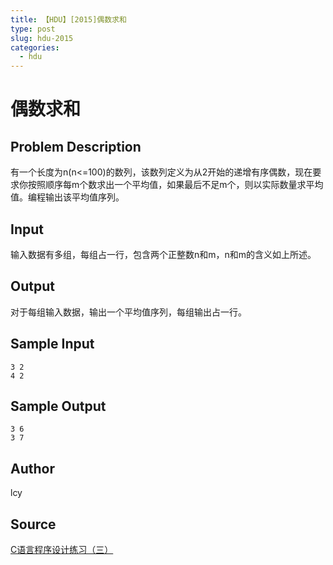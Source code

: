 ```yaml
---
title: 【HDU】[2015]偶数求和
type: post
slug: hdu-2015
categories:
  - hdu
---
```


# 偶数求和

## Problem Description

有一个长度为n(n<=100)的数列，该数列定义为从2开始的递增有序偶数，现在要求你按照顺序每m个数求出一个平均值，如果最后不足m个，则以实际数量求平均值。编程输出该平均值序列。

## Input

输入数据有多组，每组占一行，包含两个正整数n和m，n和m的含义如上所述。

## Output

对于每组输入数据，输出一个平均值序列，每组输出占一行。

## Sample Input

```
3 2
4 2
```

## Sample Output

```
3 6
3 7

```

## Author

lcy

## Source

[C语言程序设计练习（三）](https://acm.hdu.edu.cn//search.php?field=problem&key=C%D3%EF%D1%D4%B3%CC%D0%F2%C9%E8%BC%C6%C1%B7%CF%B0%A3%A8%C8%FD%A3%A9&source=1&searchmode=source)
